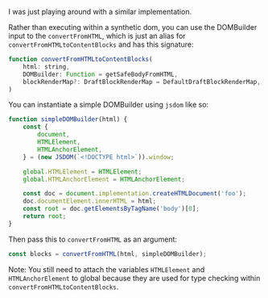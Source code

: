 I was just playing around with a similar implementation.

Rather than executing within a synthetic dom, you can use the DOMBuilder input to the `convertFromHTML`, which is just an alias for `convertFromHTMLtoContentBlocks` and has this signature:

```javascript
function convertFromHTMLtoContentBlocks(
    html: string,
    DOMBuilder: Function = getSafeBodyFromHTML,
    blockRenderMap?: DraftBlockRenderMap = DefaultDraftBlockRenderMap,
)
```

You can instantiate a simple DOMBuilder using `jsdom` like so:

```javascript
function simpleDOMBuilder(html) {
    const {
        document,
        HTMLElement,
        HTMLAnchorElement,
    } = (new JSDOM(`<!DOCTYPE html>`)).window;

    global.HTMLElement = HTMLElement;
    global.HTMLAnchorElement = HTMLAnchorElement;

    const doc = document.implementation.createHTMLDocument('foo');
    doc.documentElement.innerHTML = html;
    const root = doc.getElementsByTagName('body')[0];
    return root;
}
```

Then pass this to `convertFromHTML` as an argument:

```javascript
const blocks = convertFromHTML(html, simpleDOMBuilder);
```

Note: You still need to attach the variables `HTMLElement` and `HTMLAnchorElement` to global because they are used for type checking within `convertFromHTMLtoContentBlocks`.
